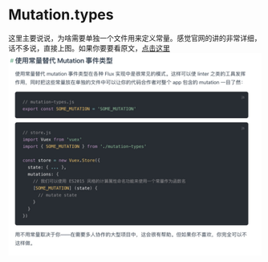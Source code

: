 # Mutation.types

这里主要说说，为啥需要单独一个文件用来定义常量。感觉官网的讲的非常详细，话不多说，直接上图。如果你要要看原文，[点击这里](https://vuex.vuejs.org/zh/guide/mutations.html)
![avatar](./images/whyUseConst.png)
